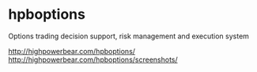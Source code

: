 # hpboptions
Options trading decision support, risk management and execution system

http://highpowerbear.com/hpboptions/
http://highpowerbear.com/hpboptions/screenshots/
